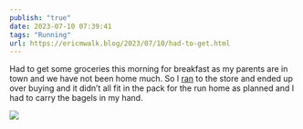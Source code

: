 ```yaml
---
publish: "true"
date: 2023-07-10 07:39:41
tags: "Running"
url: https://ericmwalk.blog/2023/07/10/had-to-get.html
---
```


Had to get some groceries this morning for breakfast as my parents are in town and we have not been home much. So I [ran](https://strava.com/activities/9423613400) to the store and ended up over buying and it didn’t all fit in the pack for the run home as planned and I had to carry the bagels in my hand.

![](https://ericmwalk.blog/uploads/2023/17de10e681.jpg)